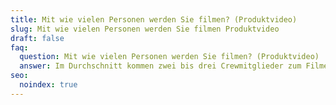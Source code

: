 ```yaml
---
title: Mit wie vielen Personen werden Sie filmen? (Produktvideo)
slug: Mit wie vielen Personen werden Sie filmen Produktvideo
draft: false
faq:
  question: Mit wie vielen Personen werden Sie filmen? (Produktvideo)
  answer: Im Durchschnitt kommen zwei bis drei Crewmitglieder zum Filmen.
seo:
  noindex: true
---
```

